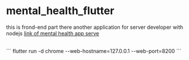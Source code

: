 # mental_health_flutter

this is frond-end part there another application for server developer with nodejs 
[link of mental health app serve](https://github.com/YossefHussein/mental_health_nodejs)

<br>
```
flutter run -d chrome --web-hostname=127.0.0.1 --web-port=8200
```